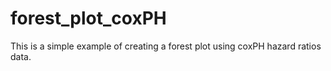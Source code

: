 # forest_plot_coxPH
This is a simple example of creating a forest plot using coxPH hazard ratios data.
